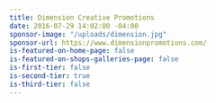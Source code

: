 ```yaml
---
title: Dimension Creative Promotions
date: 2016-07-29 14:02:00 -04:00
sponsor-image: "/uploads/dimension.jpg"
sponsor-url: https://www.dimensionpromotions.com/
is-featured-on-home-page: false
is-featured-on-shops-galleries-page: false
is-first-tier: false
is-second-tier: true
is-third-tier: false
---
```


